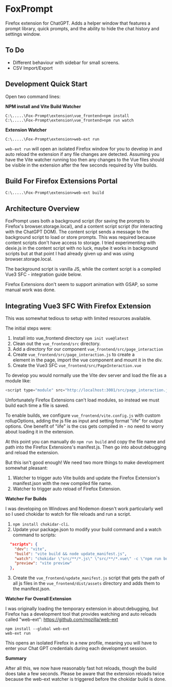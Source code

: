 # FoxPrompt 

Firefox extension for ChatGPT. Adds a helper window that features a prompt library, quick prompts, and the ability to hide the chat history and settings window.

## To Do

- Different behaviour with sidebar for small screens.
- CSV Import/Export

## Development Quick Start
Open two command lines:

**NPM install and Vite Build Watcher**
```
C:\.....\Fox-Prompt\extension\vue_frontend>npm install
C:\.....\Fox-Prompt\extension\vue_frontend>npm run watch
```

**Extension Watcher**
```
C:\.....\Fox-Prompt\extension>web-ext run
```

`web-ext run` will open an isolated Firefox window for you to develop in and auto reload the extension if any file changes are detected. Assuming you have the Vite watcher running too then any changes to the Vue files should be visible in the extension after the few seconds required by Vite builds.

## Build For Firefox Extensions Portal
```
C:\.....\Fox-Prompt\extension>web-ext build
```

## Architecture Overview

FoxPrompt uses both a background script (for saving the prompts to Firefox's browser.storage.local), and a content script script (for interacting with the ChatGPT DOM). The content script sends a message to the background script to load or store prompts. This was required because content scripts don't have access to storage. I tried experimenting with dexie.js in the content script with no luck, maybe it works in background scripts but at that point I had already given up and was using browser.storage.local.

The background script is vanilla JS, while the content script is a compiled Vue3 SFC - integration guide below.

Firefox Extensions don't seem to support animation with GSAP, so some manual work was done.

## Integrating Vue3 SFC With Firefox Extension

This was somewhat tedious to setup with limited resources available.

The initial steps were:

1. Install into vue_frontend directory `npm init vue@latest`
2. Clean out the `vue_frontend/src` directory.
3. Add a directory for our component `vue_frontend/src/page_interaction`
4. Create `vue_frontend/src/page_interaction.js` to create a <div id="app">element in the page, import the
vue component and mount it in the div.
5. Create the Vue3 SFC `vue_frontend/src/PageInteraction.vue`

To develop you would normally use the Vite dev server and load the file as a module like:

```javascript
<script type="module" src="http://localhost:3001/src/page_interaction.js"></script>
```

Unfortunately Firefox Extensions can't load modules, so instead we must build each time a file is saved.

To enable builds, we configure `vue_frontend/vite.config.js` with custom rollupOptions, adding the js file as input and setting format "iife" for output options. One benefit of "iife" is the css gets compiled in - no need to worry about loading it in the extension.

At this point you can manually do `npm run build` and copy the file name and path into the Firefox Extensions's manifest.js. Then go into about:debugging and reload the extension.

But this isn't good enough! We need two more things to make development somewhat pleasant:

1. Watcher to trigger auto Vite builds and update the Firefox Extension's manifest.json with the new compiled file name.
2. Watcher to trigger auto reload of Firefox Extension.

**Watcher For Builds**

I was developing on Windows and Nodemon doesn't work particularly well so I used chokidar to watch for file reloads and run a script. 

1. `npm install chokidar-cli`. 
2. Update your package.json to modify your build command and a watch command to scripts:

```json
  "scripts": {
    "dev": "vite",
    "build": "vite build && node update_manifest.js",
    "watch": "chokidar \"src/**/*.js\" \"src/**/*.vue\" -c \"npm run build\"",
    "preview": "vite preview"
  },
```

3. Create the `vue_frontend/update_manifest.js` script that gets the path of all js files in the `vue_frontend/dist/assets` directory and adds them to the manifest.json.

**Watcher For Overall Extension**

I was originally loading the temporary extension in about:debugging, but Firefox has a development tool that provides watching and auto reloads called "web-ext": https://github.com/mozilla/web-ext

```
npm install --global web-ext
web-ext run
```

This opens an isolated Firefox in a new profile, meaning you will have to enter your Chat GPT credentials during each development session.

**Summary**

After all this, we now have reasonably fast hot reloads, though the build does take a few seconds. Please be aware that the extension reloads twice because the web-ext watcher is triggered before the chokidar build is done.


